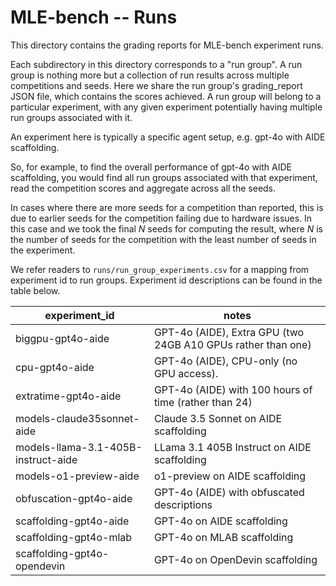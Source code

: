 # MLE-bench -- Runs

This directory contains the grading reports for MLE-bench experiment runs.

Each subdirectory in this directory corresponds to a "run group". A run group is
nothing more but a collection of run results across multiple competitions and
seeds. Here we share the run group's grading_report JSON file, which contains
the scores achieved. A run group will belong to a particular experiment, with
any given experiment potentially having multiple run groups associated with it.

An experiment here is typically a specific agent setup, e.g. gpt-4o with AIDE
scaffolding.

So, for example, to find the overall performance of gpt-4o with AIDE
scaffolding, you would find all run groups associated with that experiment, read
the competition scores and aggregate across all the seeds.

In cases where there are more seeds for a competition than reported, this is due
to earlier seeds for the competition failing due to hardware issues. In this
case and we took the final _N_ seeds for computing the result, where _N_ is the
number of seeds for the competition with the least number of seeds in the
experiment.

We refer readers to `runs/run_group_experiments.csv` for a mapping from
experiment id to run groups. Experiment id descriptions can be found in the
table below.

| **experiment_id**                   | **notes**                                                    |
| ----------------------------------- | ------------------------------------------------------------ |
| biggpu-gpt4o-aide                   | GPT-4o (AIDE), Extra GPU (two 24GB A10 GPUs rather than one) |
| cpu-gpt4o-aide                      | GPT-4o (AIDE), CPU-only (no GPU access).                     |
| extratime-gpt4o-aide                | GPT-4o (AIDE) with 100 hours of time (rather than 24)        |
| models-claude35sonnet-aide          | Claude 3.5 Sonnet on AIDE scaffolding                        |
| models-llama-3.1-405B-instruct-aide | LLama 3.1 405B Instruct on AIDE scaffolding                  |
| models-o1-preview-aide              | o1-preview on AIDE scaffolding                               |
| obfuscation-gpt4o-aide              | GPT-4o (AIDE) with obfuscated descriptions                   |
| scaffolding-gpt4o-aide              | GPT-4o on AIDE scaffolding                                   |
| scaffolding-gpt4o-mlab              | GPT-4o on MLAB scaffolding                                   |
| scaffolding-gpt4o-opendevin         | GPT-4o on OpenDevin scaffolding                              |
